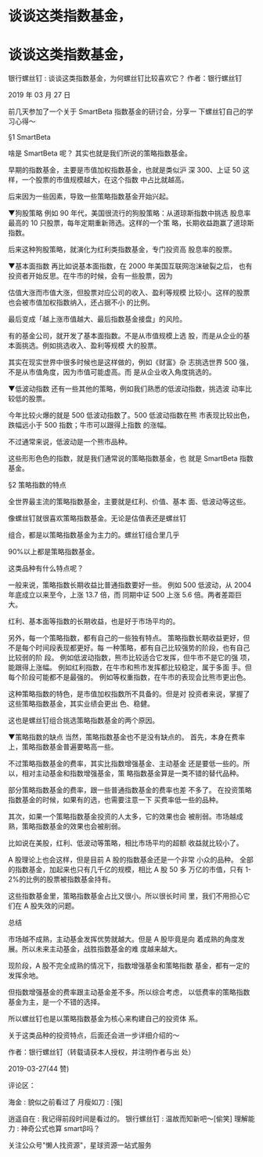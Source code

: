# 谈谈这类指数基金，

# 谈谈这类指数基金，

银行螺丝钉 : 谈谈这类指数基金，为何螺丝钉比较喜欢它？ 作者：银行螺丝钉

2019 年 03 月 27 日

前几天参加了一个关于 SmartBeta 指数基金的研讨会，分享一 下螺丝钉自己的学习心得～

§1 SmartBeta

啥是 SmartBeta 呢？ 其实也就是我们所说的策略指数基金。

早期的指数基金，主要是市值加权指数基金，也就是类似沪 深 300、上证 50 这样，一个股票的市值规模越大，在这个指数 中占比就越高。

后来因为一些因素，导致一些策略指数基金开始兴起。

▼狗股策略 例如 90 年代，美国很流行的狗股策略：从道琼斯指数中挑选 股息率最高的 10 只股票，每年定期重新筛选。这样的一个策 略，长期收益跑赢了道琼斯指数。

后来这种狗股策略，就演化为红利类指数基金，专门投资高 股息率的股票。

▼基本面指数 再比如说基本面指数，在 2000 年美国互联网泡沫破裂之后， 也有投资者开始反思。在牛市的时候，会有一些股票，因为

估值大涨而市值大涨，但股票对应公司的收入、盈利等规模 比较小。这样的股票也会被市值加权指数纳入，还占据不小 的比例。

最后变成「越上涨市值越大、最后指数基金接盘」的风险。

有的基金公司，就开发了基本面指数。不是从市值规模上选 股，而是从企业的基本面挑选。例如挑选收入、盈利等规模 大的股票。

其实在现实世界中很多时候也是这样做的，例如《财富》杂 志挑选世界 500 强，不是从市值角度，因为市值可能虚高。而 是从企业收入角度挑选的。

▼低波动指数 还有一些其他的策略，例如我们熟悉的低波动指数，挑选波 动率比较低的股票。

今年比较火爆的就是 500 低波动指数了。500 低波动指数在熊 市表现比较出色，跌幅远小于 500 指数；牛市可以跟得上指数 的涨幅。

不过通常来说，低波动是一个熊市品种。

这些形形色色的指数，就是我们通常说的策略指数基金，也 就是 SmartBeta 指数基金。

§2 策略指数的特点

全世界最主流的策略指数基金，主要就是红利、价值、基本 面、低波动等这些。

像螺丝钉就很喜欢策略指数基金。无论是估值表还是螺丝钉

组合，都是以策略指数基金为主力的。螺丝钉组合里几乎

90%以上都是策略指数基金。

这类品种有什么特点呢？

一般来说，策略指数长期收益比普通指数要好一些。 例如 500 低波动，从 2004 年底成立以来至今，上涨 13.7 倍，而 同期中证 500 上涨 5.6 倍。两者差距巨大。

红利、基本面等指数的长期收益，也是好于市场平均的。

另外，每一个策略指数，都有自己的一些独有特点。 策略指数长期收益更好，但不是每个时间段表现都更好。每 一种策略，都有自己比较强势的阶段，也有自己比较弱的阶 段。 例如低波动指数，熊市比较适合它发挥，但牛市不是它的强 项，能跟得上涨幅。 例如红利指数，在牛市和熊市发挥都比较稳定，属于多面 手。但每个阶段可能都不是最强的。 例如等权重指数，在牛市的表现会比熊市更出色。

这种策略指数的特色，是市值加权指数所不具备的。但是对 投资者来说，掌握了这些策略指数基金，其实业绩会更出 色、稳健。

这也是螺丝钉组合挑选策略指数基金的两个原因。

▼策略指数的缺点 当然，策略指数基金也不是没有缺点的。 首先，本身在费率上，策略指数基金普遍要略高一些。

不过策略指数基金的费率，其实比指数增强基金、主动基金 还是要低一些的。所以，相对主动基金和指数增强基金，策 略指数基金算是一类不错的替代品种。

部分策略指数基金的费率，跟一些普通指数基金的费率也差 不多了。 在投资策略指数基金的时候，如果有的选，也需要注意一下 买费率低一些的品种。

其次，如果一个策略指数基金投资的人太多，它的效果也会 被削弱。市场越成熟，策略指数基金的效果也会被削弱。

比如说在美股，红利、低波动等策略，相比市场平均的超额 收益就比较小了。

A 股理论上也会这样，但是目前 A 股的指数基金还是一个非常 小众的品种。 全部的指数基金，加起来也只有几千亿的规模，相比 A 股 50 多 万亿的市值，只有 1-2%的比例的股票被指数基金持有。

这些指数基金里，策略指数基金占比又很小。所以很长时间 里，我们不用担心它们在 A 股失效的问题。

总结

市场越不成熟，主动基金发挥优势就越大。但是 A 股毕竟是向 着成熟的角度发展。所以未来主动基金，战胜指数基金的难 度越来越大。

现阶段，A 股不完全成熟的情况下，指数增强基金和策略指数 基金，都有一定的发挥余地。

但指数增强基金的费率跟主动基金差不多。所以综合考虑， 以低费率的策略指数基金为主，是一个不错的选择。

所以螺丝钉也是以策略指数基金为核心来构建自己的投资体 系。

关于这类品种的投资特点，后面还会进一步详细介绍的～

作者：银行螺丝钉（转载请获本人授权，并注明作者与出 处）

2019-03-27(44 赞)

评论区：

海金 : 貌似之前看过了 月瘦如刀 : [强]

逍遥自在 : 我记得前段时间是看过的。 银行螺丝钉 : 温故而知新吧～[偷笑] 理解能力 : 神奇公式也算 smartβ吗？

关注公众号"懒人找资源"，星球资源一站式服务
